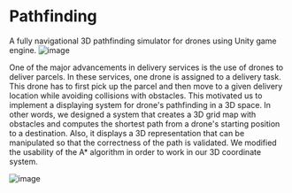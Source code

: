 # Pathfinding
 A fully navigational 3D pathfinding simulator for drones using Unity game engine.
![image](https://user-images.githubusercontent.com/41598518/85496861-de23e080-b591-11ea-8e2d-c14696c01b58.png)

One of the major advancements in delivery services is the use of drones to deliver parcels. In these services, one drone is assigned to a delivery task. This drone has to first pick up the parcel and then move to a given delivery location while avoiding collisions with obstacles. This motivated us to implement a displaying system for drone's pathfinding in a 3D space. In other words, we designed a system that creates a 3D grid map with obstacles and computes the shortest path from a drone's starting position to a destination. Also, it displays a 3D representation that can be manipulated so that the correctness of the path is validated. We modified the usability of the A* algorithm in order to work in our 3D coordinate system.

![image](https://user-images.githubusercontent.com/41598518/85496952-07dd0780-b592-11ea-9bf6-a6c1d5ec4b64.png)


